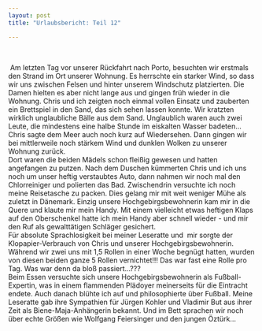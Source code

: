 ```yaml
---
layout: post
title: "Urlaubsbericht: Teil 12"

---
```


 

 Am letzten Tag vor unserer Rückfahrt nach Porto, besuchten wir erstmals den Strand im Ort unserer Wohnung. Es herrschte ein starker Wind, so dass wir uns zwischen Felsen und hinter unserem Windschutz platzierten. Die Damen hielten es aber nicht lange aus und gingen früh wieder in die Wohnung. Chris und ich zeigten noch einmal vollen Einsatz und zauberten ein Brettspiel in den Sand, das sich sehen lassen konnte. Wir kratzten wirklich unglaubliche Bälle aus dem Sand. Unglaublich waren auch zwei Leute, die mindestens eine halbe Stunde im eiskalten Wasser badeten... Chris sagte dem Meer auch noch kurz auf Wiedersehen. Dann gingen wir bei mittlerweile noch stärkem Wind und dunklen Wolken zu unserer Wohnung zurück.  
Dort waren die beiden Mädels schon fleißig gewesen und hatten angefangen zu putzen. Nach dem Duschen kümmerten Chris und ich uns noch um unser heftig verstaubtes Auto, dann nahmen wir noch mal den Chlorreiniger und polierten das Bad. Zwischendrin versuchte ich noch meine Reisetasche zu packen. Dies gelang mir mit weit weniger Mühe als zuletzt in Dänemark. Einzig unsere Hochgebirgsbewohnerin kam mir in die Quere und klaute mir mein Handy. Mit einem vielleicht etwas heftigen Klaps auf den Oberschenkel hatte ich mein Handy aber schnell wieder - und mir den Ruf als gewalttätigen Schläger gesichert.  
Für absolute Sprachlosigkeit bei meiner Leseratte und  mir sorgte der Klopapier-Verbrauch von Chris und unserer Hochgebirgsbewohnerin. Während wir zwei uns mit 1,5 Rollen in einer Woche begnügt hatten, wurden von diesen beiden ganze 5 Rollen vernichtet!!! Das war fast eine Rolle pro Tag. Was war denn da bloß passiert...???  
Beim Essen versuchte sich unsere Hochgebirgsbewohnerin als Fußball-Expertin, was in einem flammenden Plädoyer meinerseits für die Eintracht endete. Auch danach blühte ich auf und philosophierte über Fußball. Meine Leseratte gab ihre Sympathien für Jürgen Kohler und Vladimir But aus ihrer Zeit als Biene-Maja-Anhängerin bekannt. Und im Bett sprachen wir noch über echte Größen wie Wolfgang Feiersinger und den jungen Öztürk...
